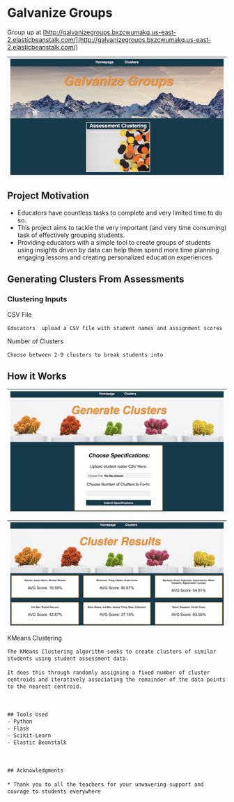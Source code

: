 # Galvanize Groups
Group up at [http://galvanizegroups.bxzcwumakq.us-east-2.elasticbeanstalk.com/](http://galvanizegroups.bxzcwumakq.us-east-2.elasticbeanstalk.com/)

|![Genius Groups Homepage](IMG/GG_Homepage.png)|
|---|


## Project Motivation

- Educators have countless tasks to complete and very limited time to do so. 
- This project aims to tackle the very important (and very time consuming) task of effectively grouping students. 
- Providing educators with a simple tool to create groups of students using insights driven by data can help them spend more time planning engaging lessons and creating personalized education experiences.

## Generating Clusters From Assessments

### Clustering Inputs

CSV File
```
Educators  upload a CSV file with student names and assignment scores
```
Number of Clusters
```
Choose between 2-9 clusters to break students into
```

## How it Works


|![Cluster Specifics](IMG/Cluster_Specifics.png)|
|---|

|![Cluster Results](IMG/Cluster_Results.png)|
|---|

KMeans Clustering
```
The KMeans Clustering algorithm seeks to create clusters of similar students using student assessment data. 

It does this through randomly assigning a fixed number of cluster centroids and iteratively associating the remainder of the data points to the nearest centroid.



## Tools Used
- Python
- Flask
- Scikit-Learn
- Elastic Beanstalk



## Acknowledgments

* Thank you to all the teachers for your unwavering support and courage to students everywhere
